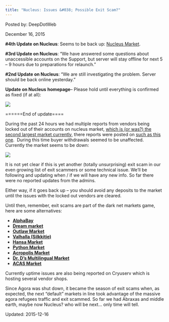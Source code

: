 ```yaml
---
title: "Nucleus: Issues &#038; Possible Exit Scam?"
---
```


Posted by: DeepDotWeb 

<span>December 16, 2015</span>


<p><strong>#4th Update on Nucleus</strong>: Seems to be back up: <a href="#">Nucleus Market</a>.</p>
<p><strong>#3rd Update on Nucleus</strong>: &#8220;We have answered some questions about unaccessible accounts on the Support, but server will stay offline for next 5 &#8211; 9 hours due to preparations for relaunch.&#8221;</p>
<p><strong>#2nd Update on <strong>Nucleus</strong></strong>: &#8220;We are still investigating the problem. Server should be back online yesterday.&#8221;</p>
<p><strong>Update on Nucleus</strong> <strong>homepage</strong>&#8211; Please hold until everything is confirmed as fixed (if at all):</p>

<img src="https://G-I-R.github.io/deepdotweb/imgs/2015/12/nucleus.png">

<p>======End of update====</p>
<p>During the past 24 hours we had multiple reports from vendors being locked out of their accounts on nucleus market, <a href="https://g-i-r.github.io/deepdotweb/2015/11/16/solved-these-are-the-most-popular-dark-net-markets/">which is (or was?) the second largest market currently</a>, there reports were posted on <a href="#">such as this one</a>.  During this time buyer withdrawals seemed to be unaffected. Currently the market seems to be down:</p>

<img src="https://G-I-R.github.io/deepdotweb/imgs/2015/12/nuc.png">

<p>It is not yet clear if this is yet another (totally unsurprising) exit scam in our even growing list of exit scammers or some technical issue. We&#8217;ll be following and updating when / if we will have any new info. So far there were no reported updates from the admins.</p>
<p>Either way, if it goes back up &#8211; you should avoid any deposits to the market until the issues with the locked out vendors are cleared.</p>
<p>Until then, remember, exit scams are part of the dark net markets game, here are some alternatives:</p>
<ul>
<li class="ok"><strong><a href="#">AlphaBay</a></strong></li>
<li class="ok"><strong><a href="#">Dream market </a></strong></li>
<li class="ok"><strong><a href="#"> Outlaw Market</a></strong></li>
<li class="ok"><strong><a href="#">Valhalla (Silkkitie)</a></strong></li>
<li class="ok"><strong><a href="#">Hansa Market</a></strong></li>
<li class="ok"><strong><a href="#">Python Market</a></strong></li>
<li class="ok"><strong><a href="#">Acropolis Market</a></strong></li>
<li class="ok"><strong><a href="#">Dr. D&#8217;s Multilingual Market </a></strong></li>
<li class="ok"><strong><a href="#">ACAS Market</a></strong></li>
</ul>
<p>Currently uptime issues are also being reported on Cryuserv which is hosting several vendor shops.</p>
<p>Since Agora was shut down, it became the season of exit scams when, as expected, the next &#8220;default&#8221; markets in line took advantage of the massive agora refugees traffic and exit scammed. So far we had Abraxas and middle earth, maybe now Nucleus? who will be next&#8230; only time will tell.</p>

Updated: 2015-12-16


